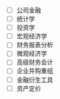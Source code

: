 - [ ] 公司金融
- [ ] 统计学
- [ ] 投资学
- [ ] 宏观经济学
- [ ] 财务报表分析
- [ ] 微观经济学
- [ ] 高级财务会计
- [ ] 企业并购重组
- [ ] 金融衍生工具
- [ ] 资产定价